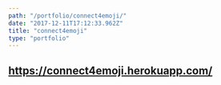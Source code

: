 ```yaml
---
path: "/portfolio/connect4emoji/"
date: "2017-12-11T17:12:33.962Z"
title: "connect4emoji"
type: "portfolio"
---
```


## <https://connect4emoji.herokuapp.com/>
